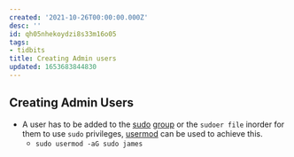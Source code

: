 ```yaml
---
created: '2021-10-26T00:00:00.000Z'
desc: ''
id: qh05nhekoydzi8s33m16o05
tags:
- tidbits
title: Creating Admin users
updated: 1653683844830
---
```

   
## Creating Admin Users   
   
   
- A user has to be added to the [sudo](../devlog/sudo.md) [group](/not_created.md) or the `sudoer file` inorder for them to use `sudo` privileges, [usermod](../devlog/usermod.md) can be used to achieve this.   
  - `sudo usermod -aG sudo james`